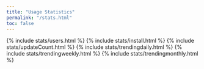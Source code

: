 ```yaml
---
title: "Usage Statistics"
permalink: "/stats.html"
toc: false
---
```


<script src="js/bokeh-2.0.2.min.js"></script>

{% include stats/users.html %}
{% include stats/install.html %}
{% include stats/updateCount.html %}
{% include stats/trendingdaily.html %}
{% include stats/trendingweekly.html %}
{% include stats/trendingmonthly.html %}
